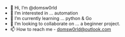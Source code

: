 - 👋 Hi, I’m @domsw0rld
- 👀 I’m interested in ... automation
- 🌱 I’m currently learning ... python & Go
- 💞️ I’m looking to collaborate on ... a beginner project.
- 📫 How to reach me - domsw0rld@outlook.com

<!---
domsw0rld/domsw0rld is a ✨ special ✨ repository because its `README.md` (this file) appears on your GitHub profile.
You can click the Preview link to take a look at your changes.
--->
